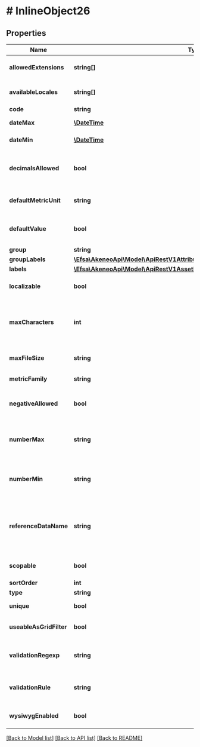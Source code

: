 # # InlineObject26

## Properties

Name | Type | Description | Notes
------------ | ------------- | ------------- | -------------
**allowedExtensions** | **string[]** | Extensions allowed when the attribute type is &#x60;pim_catalog_file&#x60; or &#x60;pim_catalog_image&#x60; | [optional]
**availableLocales** | **string[]** | To make the attribute locale specfic, specify here for which locales it is specific | [optional]
**code** | **string** | Attribute code |
**dateMax** | [**\DateTime**](\DateTime.md) | Maximum date allowed when the attribute type is &#x60;pim_catalog_date&#x60; | [optional]
**dateMin** | [**\DateTime**](\DateTime.md) | Minimum date allowed when the attribute type is &#x60;pim_catalog_date&#x60; | [optional]
**decimalsAllowed** | **bool** | Whether decimals are allowed when the attribute type is &#x60;pim_catalog_metric&#x60;, &#x60;pim_catalog_price&#x60; or &#x60;pim_catalog_number&#x60; | [optional]
**defaultMetricUnit** | **string** | Default metric unit when the attribute type is &#x60;pim_catalog_metric&#x60; | [optional]
**defaultValue** | **bool** | Default value for a Yes/No attribute, applied when creating a new product or product model (only available since the 5.0) | [optional]
**group** | **string** | Attribute group |
**groupLabels** | [**\Efsa\AkeneoApi\Model\ApiRestV1AttributesGroupLabels**](ApiRestV1AttributesGroupLabels.md) |  | [optional]
**labels** | [**\Efsa\AkeneoApi\Model\ApiRestV1AssetFamiliesAssetFamilyCodeAttributesLabels**](ApiRestV1AssetFamiliesAssetFamilyCodeAttributesLabels.md) |  | [optional]
**localizable** | **bool** | Whether the attribute is localizable, i.e. can have one value by locale | [optional] [default to false]
**maxCharacters** | **int** | Number maximum of characters allowed for the value of the attribute when the attribute type is &#x60;pim_catalog_text&#x60;, &#x60;pim_catalog_textarea&#x60; or &#x60;pim_catalog_identifier&#x60; | [optional]
**maxFileSize** | **string** | Max file size in MB when the attribute type is &#x60;pim_catalog_file&#x60; or &#x60;pim_catalog_image&#x60; | [optional]
**metricFamily** | **string** | Metric family when the attribute type is &#x60;pim_catalog_metric&#x60; | [optional]
**negativeAllowed** | **bool** | Whether negative values are allowed when the attribute type is &#x60;pim_catalog_metric&#x60; or &#x60;pim_catalog_number&#x60; | [optional]
**numberMax** | **string** | Maximum integer value allowed when the attribute type is &#x60;pim_catalog_metric&#x60;, &#x60;pim_catalog_price&#x60; or &#x60;pim_catalog_number&#x60; | [optional]
**numberMin** | **string** | Minimum integer value allowed when the attribute type is &#x60;pim_catalog_metric&#x60;, &#x60;pim_catalog_price&#x60; or &#x60;pim_catalog_number&#x60; | [optional]
**referenceDataName** | **string** | Reference entity code when the attribute type is &#x60;akeneo_reference_entity&#x60; or &#x60;akeneo_reference_entity_collection&#x60; OR Asset family code when the attribute type is &#x60;pim_catalog_asset_collection&#x60; | [optional]
**scopable** | **bool** | Whether the attribute is scopable, i.e. can have one value by channel | [optional] [default to false]
**sortOrder** | **int** | Order of the attribute in its group | [optional]
**type** | **string** | Attribute type |
**unique** | **bool** | Whether two values for the attribute cannot be the same | [optional]
**useableAsGridFilter** | **bool** | Whether the attribute can be used as a filter for the product grid in the PIM user interface | [optional]
**validationRegexp** | **string** | Regexp expression used to validate any attribute value when the attribute type is &#x60;pim_catalog_text&#x60; or &#x60;pim_catalog_identifier&#x60; | [optional]
**validationRule** | **string** | Validation rule type used to validate any attribute value when the attribute type is &#x60;pim_catalog_text&#x60; or &#x60;pim_catalog_identifier&#x60; | [optional]
**wysiwygEnabled** | **bool** | Whether the WYSIWYG interface is shown when the attribute type is &#x60;pim_catalog_textarea&#x60; | [optional]

[[Back to Model list]](../../README.md#models) [[Back to API list]](../../README.md#endpoints) [[Back to README]](../../README.md)

